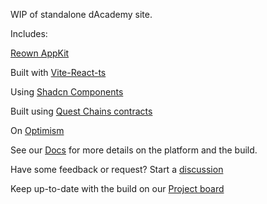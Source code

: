 WIP of standalone dAcademy site.

Includes:

[Reown AppKit](https://docs.reown.com/appkit/overview)

Built with [Vite-React-ts](https://vite.dev/guide/)

Using [Shadcn Components](https://ui.shadcn.com/docs/components/)

Built using [Quest Chains contracts](https://github.com/quest-chains)

On [Optimism](https://docs.optimism.io/)

See our [Docs](https://docs.dacade.my/) for more details on the platform and the build.

Have some feedback or request?  Start a [discussion](https://github.com/MetaFam/dAcademy/discussions)

Keep up-to-date with the build on our [Project board](https://github.com/orgs/MetaFam/projects/5/views/6)
